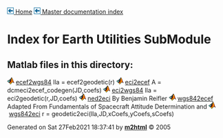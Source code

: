 [![\<](../../../../left.png) Home](../../../../../index.html)     [![\<](../../../../left.png) Master documentation index](../../../../../documentation.html)


# Index for Earth Utilities SubModule

## Matlab files in this directory:

 
  ![](../../../../matlabicon.gif) [ecef2wgs84](ecef2wgs84.md)   lla = ecef2geodetic(r)
  ![](../../../../matlabicon.gif) [eci2ecef](eci2ecef.md)       A = dcmeci2ecef_codegen(JD,coefs)
  ![](../../../../matlabicon.gif) [eci2wgs84](eci2wgs84.md)     lla = eci2geodetic(r,JD,coefs)
  ![](../../../../matlabicon.gif) [ned2eci](ned2eci.md)         By Benjamin Reifler
  ![](../../../../matlabicon.gif) [wgs842ecef](wgs842ecef.md)   Adapted From Fundamentals of Spacecraft Attitude Determination and
  ![](../../../../matlabicon.gif) [wgs842eci](wgs842eci.md)     r = geodetic2eci(lla,JD,xCoefs,yCoefs,sCoefs)
 



Generated on Sat 27Feb2021 18:37:41 by
**[m2html](http://www.artefact.tk/software/matlab/m2html/ "Matlab Documentation in HTML")**
© 2005